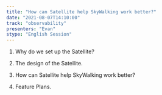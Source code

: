 ```yaml
---
title: "How can Satellite help SkyWalking work better?"
date: "2021-08-07T14:10:00" 
track: "observability"
presenters: "Evan"
stype: "English Session"
---
```

1. Why do we set up the Satellite?

 2. The design of the Satellite.

 3. How can Satellite help SkyWalking work better?

 4. Feature Plans.